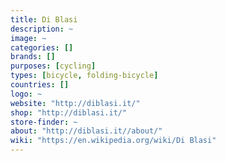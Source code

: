 ```yaml
---
title: Di Blasi
description: ~
image: ~
categories: []
brands: []
purposes: [cycling]
types: [bicycle, folding-bicycle]
countries: []
logo: ~
website: "http://diblasi.it/"
shop: "http://diblasi.it/"
store-finder: ~
about: "http://diblasi.it//about/"
wiki: "https://en.wikipedia.org/wiki/Di Blasi"
---
```

